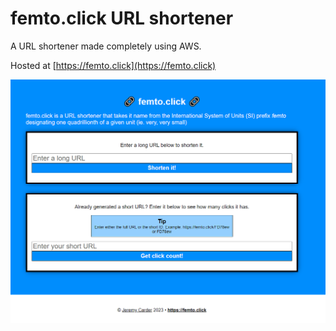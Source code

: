# femto.click URL shortener

A URL shortener made completely using AWS.
 
 Hosted at [https://femto.click](https://femto.click)

![femto.click](femto.click-homepage.PNG)